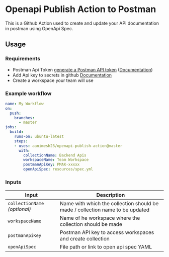 # Openapi Publish Action to Postman

This is a Github Action used to create and update your API documentation in postman using OpenApi Spec.
## Usage

### Requirements
 
 - Postman Api Token [generate a Postman API token](https://dream11.postman.co/settings/me/api-keys) ([Documentation](https://learning.postman.com/docs/developer/postman-api/authentication/))
 - Add Api key to secrets in github [Documentation](https://docs.github.com/en/actions/reference/encrypted-secrets)
 - Create a workspace your team will use

### Example workflow

```yaml
name: My Workflow
on:
  push:
    branches:
      - master
jobs:
  build:
    runs-on: ubuntu-latest
    steps:
    - uses: aanimesh23/openapi-publish-action@master
      with:
        collectionName: Backend Apis
        workspaceName: Team Workspace
        postmanApiKey: PMAK-xxxxx
        openApiSpec: resources/spec.yml
```

### Inputs

| Input                      | Description                                                                   |
|----------------------------|-------------------------------------------------------------------------------|
| `collectionName` _(optional)_          | Name with which the collection should be made / collection name to be updated |
| `workspaceName` | Name of he workspace where the collection should be made                      |
| `postmanApiKey` | Postman API key to access workspaces and create collection                    |
| `openApiSpec` | File path or link to open api spec YAML                                       |